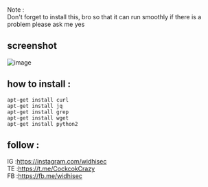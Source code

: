 <br>Note :</br>
Don't forget to install this, bro so that it can run smoothly
if there is a problem please ask me yes<br>
## screenshot
![image](https://raw.githubusercontent.com/widhisec/soundcloud-downloader/master/OK.png)
## how to install :
```
apt-get install curl
apt-get install jq
apt-get install grep
apt-get install wget
apt-get install python2
```
## follow :
IG :https://instagram.com/widhisec</br>
TE :https://t.me/CockcokCrazy</br>
FB :https://fb.me/widhisec</br>
